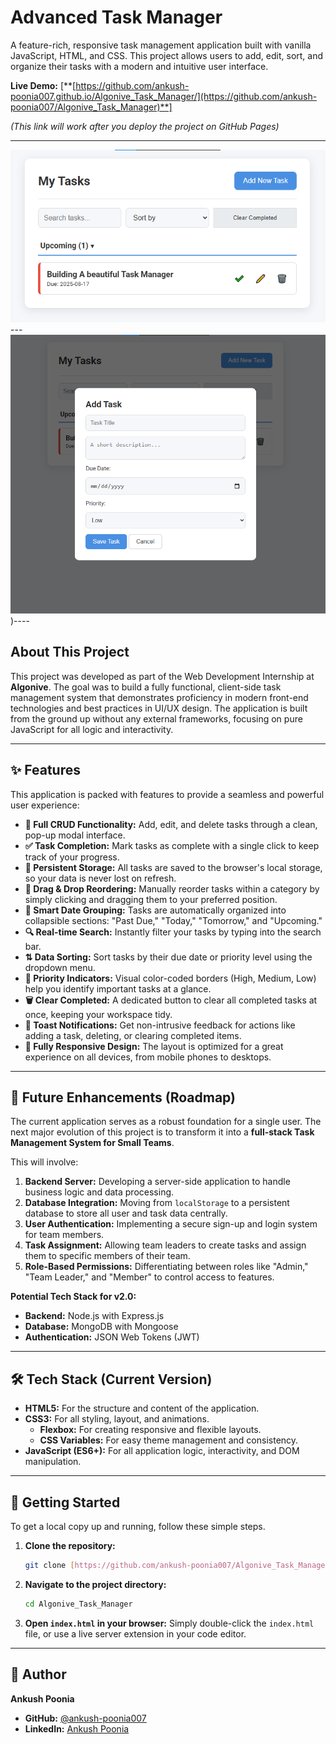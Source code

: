 # Advanced Task Manager

A feature-rich, responsive task management application built with vanilla JavaScript, HTML, and CSS. This project allows users to add, edit, sort, and organize their tasks with a modern and intuitive user interface.

**Live Demo:** [**[https://github.com/ankush-poonia007.github.io/Algonive_Task_Manager/](https://github.com/ankush-poonia007/Algonive_Task_Manager)**] 

*(This link will work after you deploy the project on GitHub Pages)*

---

![Task Manager Screenshot](https://github.com/ankush-poonia007/Algonive_Task_Manager/blob/main/assets/task-manager-screenshot.png?raw=true)---
![Task Manager Screenshot](https://github.com/ankush-poonia007/Algonive_Task_Manager/blob/main/assets/screenshot-modal.png?raw=true))----

## About This Project

This project was developed as part of the Web Development Internship at **Algonive**. The goal was to build a fully functional, client-side task management system that demonstrates proficiency in modern front-end technologies and best practices in UI/UX design. The application is built from the ground up without any external frameworks, focusing on pure JavaScript for all logic and interactivity.

---

## ✨ Features

This application is packed with features to provide a seamless and powerful user experience:

* **📝 Full CRUD Functionality:** Add, edit, and delete tasks through a clean, pop-up modal interface.
* **✅ Task Completion:** Mark tasks as complete with a single click to keep track of your progress.
* **💾 Persistent Storage:** All tasks are saved to the browser's local storage, so your data is never lost on refresh.
* **🚀 Drag & Drop Reordering:** Manually reorder tasks within a category by simply clicking and dragging them to your preferred position.
* **📅 Smart Date Grouping:** Tasks are automatically organized into collapsible sections: "Past Due," "Today," "Tomorrow," and "Upcoming."
* **🔍 Real-time Search:** Instantly filter your tasks by typing into the search bar.
* **⇅ Data Sorting:** Sort tasks by their due date or priority level using the dropdown menu.
* **🎨 Priority Indicators:** Visual color-coded borders (High, Medium, Low) help you identify important tasks at a glance.
* **🗑️ Clear Completed:** A dedicated button to clear all completed tasks at once, keeping your workspace tidy.
* **🔔 Toast Notifications:** Get non-intrusive feedback for actions like adding a task, deleting, or clearing completed items.
* **📱 Fully Responsive Design:** The layout is optimized for a great experience on all devices, from mobile phones to desktops.

---

## 🔮 Future Enhancements (Roadmap)

The current application serves as a robust foundation for a single user. The next major evolution of this project is to transform it into a **full-stack Task Management System for Small Teams**.

This will involve:
1.  **Backend Server:** Developing a server-side application to handle business logic and data processing.
2.  **Database Integration:** Moving from `localStorage` to a persistent database to store all user and task data centrally.
3.  **User Authentication:** Implementing a secure sign-up and login system for team members.
4.  **Task Assignment:** Allowing team leaders to create tasks and assign them to specific members of their team.
5.  **Role-Based Permissions:** Differentiating between roles like "Admin," "Team Leader," and "Member" to control access to features.

**Potential Tech Stack for v2.0:**
* **Backend:** Node.js with Express.js
* **Database:** MongoDB with Mongoose
* **Authentication:** JSON Web Tokens (JWT)

---

## 🛠️ Tech Stack (Current Version)

* **HTML5:** For the structure and content of the application.
* **CSS3:** For all styling, layout, and animations.
    * **Flexbox:** For creating responsive and flexible layouts.
    * **CSS Variables:** For easy theme management and consistency.
* **JavaScript (ES6+):** For all application logic, interactivity, and DOM manipulation.

---

## 🚀 Getting Started

To get a local copy up and running, follow these simple steps.

1.  **Clone the repository:**
    ```sh
    git clone [https://github.com/ankush-poonia007/Algonive_Task_Manager.git](https://github.com/ankush-poonia007/Algonive_Task_Manager.git)
    ```
2.  **Navigate to the project directory:**
    ```sh
    cd Algonive_Task_Manager
    ```
3.  **Open `index.html` in your browser:**
    Simply double-click the `index.html` file, or use a live server extension in your code editor.

---

## 👤 Author

**Ankush Poonia**

* **GitHub:** [@ankush-poonia007](https://github.com/ankush-poonia007)
* **LinkedIn:** [Ankush Poonia](https://www.linkedin.com/in/ankushpoonia007/)

